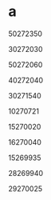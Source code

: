 # a

50272350

30272030

50272060

40272040

30271540

10270721

15270020

16270040

15269935

28269940

29270025
